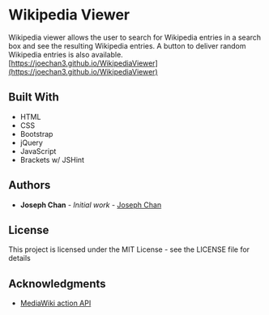 # Wikipedia Viewer

Wikipedia viewer allows the user to search for Wikipedia entries in a search box and see the resulting Wikipedia entries. A button to deliver random Wikipedia entries is also available.
[https://joechan3.github.io/WikipediaViewer](https://joechan3.github.io/WikipediaViewer)

## Built With

* HTML
* CSS
* Bootstrap
* jQuery
* JavaScript
* Brackets w/ JSHint

## Authors

* **Joseph Chan** - *Initial work* - [Joseph Chan](https://github.com/joechan3)

## License

This project is licensed under the MIT License - see the LICENSE file for details

## Acknowledgments

* [MediaWiki action API](https://www.mediawiki.org/wiki/API:Main_page)

